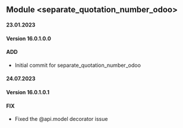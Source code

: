 ## Module <separate_quotation_number_odoo>

#### 23.01.2023
#### Version 16.0.1.0.0
#### ADD
- Initial commit for separate_quotation_number_odoo

#### 24.07.2023
#### Version 16.0.1.0.1
#### FIX
- Fixed the @api.model decorator issue